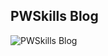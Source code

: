 ## PWSkills Blog
![PWSkills Blog]([https://github.com/your_username/your_repository/issues/1/attachments/your_image_name.png](https://github.com/codespace555/MileStone/blob/98042e611b5b757979bd91637f6ac6b09f5c6821/Project%201/Screenshot%202023-08-03%20194849.png)https://github.com/codespace555/MileStone/blob/98042e611b5b757979bd91637f6ac6b09f5c6821/Project%201/Screenshot%202023-08-03%20194849.png)

